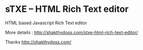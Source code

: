 sTXE – HTML Rich Text editor
==============================

HTML based Javascript Rich Text editor 

More details : http://shakthydoss.com/stxe-html-rich-text-editor/


Thanks 
http://shakthydoss.com/
